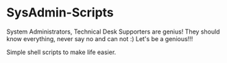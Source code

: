 # SysAdmin-Scripts
 

 System Administrators, Technical Desk Supporters are genius! 
 They should know everything, never say no and can not :) 
Let's be a genious!!!

Simple shell scripts to make life easier.
